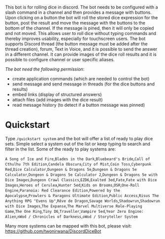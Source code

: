 This bot is for rolling dice in discord.
The bot needs to be configured with a slash command in a channel and then provides a message with buttons.
Upon clicking on a button the bot will roll the stored dice expression for the button, post the result and move the
message with the buttons to the bottom of the channel.
If the message is pined, then it will only be copied and not moved.
This allows user to roll dice without typing commands and thereby improves usability, especially for touchscreen users.
The bot supports Discord thread (the button message must be added after the thread creation), forum, Text in Voice, and
it is possible to send the answer in a different channel.
It can provide images of the dice roll results and it is possible to configure channel or user specific aliases.

*The bot need the following permission*:

* create application commands (which are needed to control the bot)
* send message and send message in threads (for the dice buttons and results)
* embed links (display of structured answers)
* attach files (add images with the dice result)
* read message history (to detect if a button message was pinned)

# Quickstart

Type `/quickstart system` and the bot will offer a list of ready to play dice sets. Simple select a system out of the
list or keep typing to search and filter in the list.
Some of the ready to play systems are:

`A Song of Ice and Fire`,`Blades in the Dark`,`Bluebeard's Bride`,`Call of Cthulhu 7th Edition`,`Candela Obscura`,`City of Mist`,`Coin Toss`,`Cyberpunk Red`,`Dice Calculator`,`Dungeon & Dragons 5e`,`Dungeon & Dragons 5e Calculator`,`Dungeon & Dragons 5e Calculator 2`,`Dungeon & Dragons 5e with Dice Images`,`Dungeon Crawl Classics`,`EZD6`,`Exalted 3ed`,`Fate`,`Fate with Dice Images`,`Heroes of Cerulea`,`Hunter 5ed`,`Kids on Brooms`,`OSR`,`One-Roll Engine`,`Paranoia: Red Clearance Edition`,`Powered by the Apocalypse`,`Prowlers & Paragons Ultimate Edition`,`Public Access`,`Risus The Anything RPG "Evens Up"`,`Rêve de Dragon`,`Savage Worlds`,`Shadowrun`,`Shadowrun with Dice Images`,`The Expanse`,`The Marvel Multiverse Role-Playing Game`,`The One Ring`,`Tiny D6`,`Traveller`,`Vampire 5ed`,`Year Zero Engine: Alien`,`nWod / Chronicles of Darkness`,`oWod / Storyteller System`


Many more systems can be mapped with this bot, please visit: https://github.com/twonirwana/DiscordDiceBot